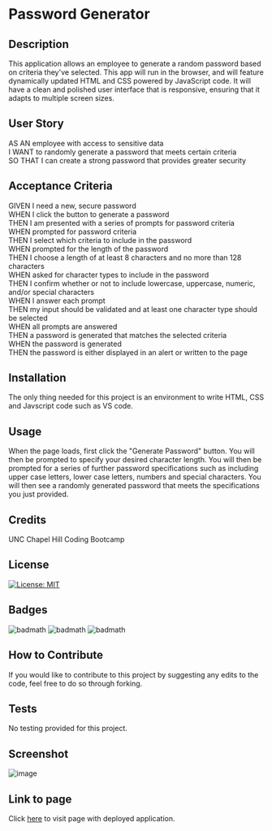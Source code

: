 # Password Generator

## Description

This application allows an employee to generate a random password based on criteria they've selected. This app will run in the browser, and will feature dynamically updated HTML and CSS powered by JavaScript code. It will have a clean and polished user interface that is responsive, ensuring that it adapts to multiple screen sizes.

## User Story

AS AN employee with access to sensitive data </br>
I WANT to randomly generate a password that meets certain criteria </br>
SO THAT I can create a strong password that provides greater security </br>

## Acceptance Criteria

GIVEN I need a new, secure password </br>
WHEN I click the button to generate a password </br>
THEN I am presented with a series of prompts for password criteria </br>
WHEN prompted for password criteria </br>
THEN I select which criteria to include in the password </br>
WHEN prompted for the length of the password </br>
THEN I choose a length of at least 8 characters and no more than 128 characters </br>
WHEN asked for character types to include in the password </br>
THEN I confirm whether or not to include lowercase, uppercase, numeric, and/or special characters </br>
WHEN I answer each prompt </br>
THEN my input should be validated and at least one character type should be selected </br>
WHEN all prompts are answered </br>
THEN a password is generated that matches the selected criteria </br>
WHEN the password is generated </br>
THEN the password is either displayed in an alert or written to the page 

## Installation

The only thing needed for this project is an environment to write HTML, CSS and Javscript code such as VS code.

## Usage

When the page loads, first click the "Generate Password" button. You will then be prompted to specify your desired character length. You will then be prompted for a series of further password specifications such as including upper case letters, lower case letters, numbers and special characters. You will then see a randomly generated password that meets the specifications you just provided. 

## Credits

UNC Chapel Hill Coding Bootcamp

## License

[![License: MIT](https://img.shields.io/badge/License-MIT-yellow.svg)](https://opensource.org/licenses/MIT)

## Badges

![badmath](https://img.shields.io/badge/html-100%25-blue)
![badmath](https://img.shields.io/badge/css-100%25-blue)
![badmath](https://img.shields.io/badge/javascript-100%25-blue)

## How to Contribute

If you would like to contribute to this project by suggesting any edits to the code, feel free to do so through forking.

## Tests

No testing provided for this project.

## Screenshot

![image](https://user-images.githubusercontent.com/31732675/216359474-86daedc4-f890-4841-baa0-242ca9812b99.png)

## Link to page

Click [here](https://cmizelle10.github.io/Password-Generator/) to visit page with deployed application.


